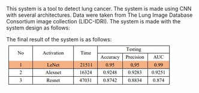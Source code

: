 This system is a tool to detect lung cancer. The system is made using CNN with several architectures. Data were taken from The Lung Image Database Consortium image collection (LIDC-IDRI). The system is made with the system design as follows:

The final result of the system is as follows:
![alt text](https://github.com/hanunmasitha/lung-cancer-detection/blob/main/Result.JPG)
